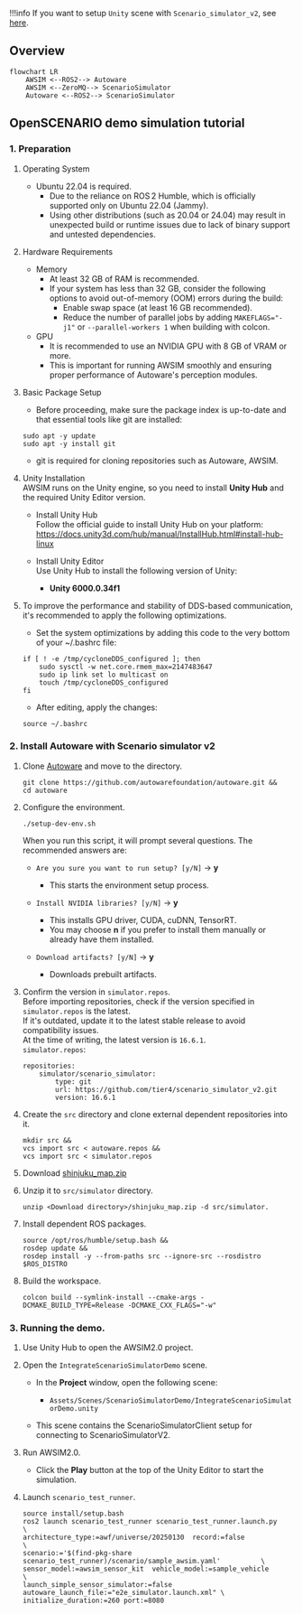 !!!info
    If you want to setup `Unity` scene with `Scenario_simulator_v2`, see [here](../../../DeveloperGuide/Layer/Usecase/ScenarioSimulatorConnection/index.md).

## Overview

``` mermaid 
flowchart LR
    AWSIM <--ROS2--> Autoware
    AWSIM <--ZeroMQ--> ScenarioSimulator
    Autoware <--ROS2--> ScenarioSimulator
```


## OpenSCENARIO demo simulation tutorial

### 1. Preparation

1. Operating System  
    - Ubuntu 22.04 is required.  
        - Due to the reliance on ROS 2 Humble, which is officially supported only on Ubuntu 22.04 (Jammy).  
        - Using other distributions (such as 20.04 or 24.04) may result in unexpected build or runtime issues due to lack of binary support and untested dependencies.

1. Hardware Requirements  
    - Memory
        - At least 32 GB of RAM is recommended.
        - If your system has less than 32 GB, consider the following options to avoid out-of-memory (OOM) errors during the build:
            - Enable swap space (at least 16 GB recommended).
            - Reduce the number of parallel jobs by adding `MAKEFLAGS="-j1"` or `--parallel-workers 1` when building with colcon.
    - GPU
        - It is recommended to use an NVIDIA GPU with 8 GB of VRAM or more.  
        - This is important for running AWSIM smoothly and ensuring proper performance of Autoware's perception modules.

1. Basic Package Setup  
    - Before proceeding, make sure the package index is up-to-date and that essential tools like git are installed:  

    ```
    sudo apt -y update
    sudo apt -y install git 
    ```
    - git is required for cloning repositories such as Autoware, AWSIM.

1. Unity Installation  
    AWSIM runs on the Unity engine, so you need to install **Unity Hub** and the required Unity Editor version.
    - Install Unity Hub  
        Follow the official guide to install Unity Hub on your platform:  
        https://docs.unity3d.com/hub/manual/InstallHub.html#install-hub-linux

    - Install Unity Editor  
       Use Unity Hub to install the following version of Unity:
       - **Unity 6000.0.34f1**

1. To improve the performance and stability of DDS-based communication, it's recommended to apply the following optimizations.

    - Set the system optimizations by adding this code to the very bottom of your ~/.bashrc file:
    ```
    if [ ! -e /tmp/cycloneDDS_configured ]; then
        sudo sysctl -w net.core.rmem_max=2147483647
        sudo ip link set lo multicast on
        touch /tmp/cycloneDDS_configured
    fi
    ```
    - After editing, apply the changes:
    ```
    source ~/.bashrc
    ```

### 2. Install Autoware with Scenario simulator v2

1. Clone [Autoware](https://github.com/autowarefoundation/autoware) and move to the directory.
    ```
    git clone https://github.com/autowarefoundation/autoware.git &&
    cd autoware
    ```

1. Configure the environment.
    ```
    ./setup-dev-env.sh

    ```
    When you run this script, it will prompt several questions. The recommended answers are:
    
    - `Are you sure you want to run setup? [y/N]` → **y**
        - This starts the environment setup process.
    
    - `Install NVIDIA libraries? [y/N]` → **y**  
        - This installs GPU driver, CUDA, cuDNN, TensorRT.  
        - You may choose **n** if you prefer to install them manually or already have them installed.
    
    - `Download artifacts? [y/N]` → **y**
        - Downloads prebuilt artifacts.

1. Confirm the version in `simulator.repos`.  
Before importing repositories, check if the version specified in `simulator.repos` is the latest.  
If it's outdated, update it to the latest stable release to avoid compatibility issues.  
At the time of writing, the latest version is `16.6.1`.  
`simulator.repos`:
    ```
    repositories:
        simulator/scenario_simulator:
            type: git
            url: https://github.com/tier4/scenario_simulator_v2.git
            version: 16.6.1
    ```

1. Create the `src` directory and clone external dependent repositories into it.
    ```
    mkdir src &&
    vcs import src < autoware.repos &&
    vcs import src < simulator.repos
    ```

1. Download [shinjuku_map.zip](https://github.com/tier4/AWSIM/releases/download/v1.3.0/shinjuku_map.zip)

1. Unzip it to `src/simulator` directory.
    ```
    unzip <Download directory>/shinjuku_map.zip -d src/simulator.
    ```

1. Install dependent ROS packages.
    ```
    source /opt/ros/humble/setup.bash &&
    rosdep update &&
    rosdep install -y --from-paths src --ignore-src --rosdistro $ROS_DISTRO
    ```

1. Build the workspace.
    ```
    colcon build --symlink-install --cmake-args -DCMAKE_BUILD_TYPE=Release -DCMAKE_CXX_FLAGS="-w"
    ```

### 3. Running the demo.

1. Use Unity Hub to open the AWSIM2.0 project.

1. Open the `IntegrateScenarioSimulatorDemo` scene.

    - In the **Project** window, open the following scene:  
        - `Assets/Scenes/ScenarioSimulatorDemo/IntegrateScenarioSimulatorDemo.unity`

    - This scene contains the ScenarioSimulatorClient setup for connecting to ScenarioSimulatorV2.

1. Run AWSIM2.0.

    - Click the **Play** button at the top of the Unity Editor to start the simulation.  

1. Launch `scenario_test_runner`.

    ```
    source install/setup.bash
    ros2 launch scenario_test_runner scenario_test_runner.launch.py                        \
    architecture_type:=awf/universe/20250130  record:=false                                         \
    scenario:='$(find-pkg-share scenario_test_runner)/scenario/sample_awsim.yaml'          \
    sensor_model:=awsim_sensor_kit  vehicle_model:=sample_vehicle                          \
    launch_simple_sensor_simulator:=false autoware_launch_file:="e2e_simulator.launch.xml" \
    initialize_duration:=260 port:=8080
    ```